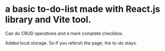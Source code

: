 # a basic to-do-list made with React.js library and Vite tool.

Can do CRUD operations and a mark complete checkbox.

Added local storage. So if you refersh the page, the to-do stays.
